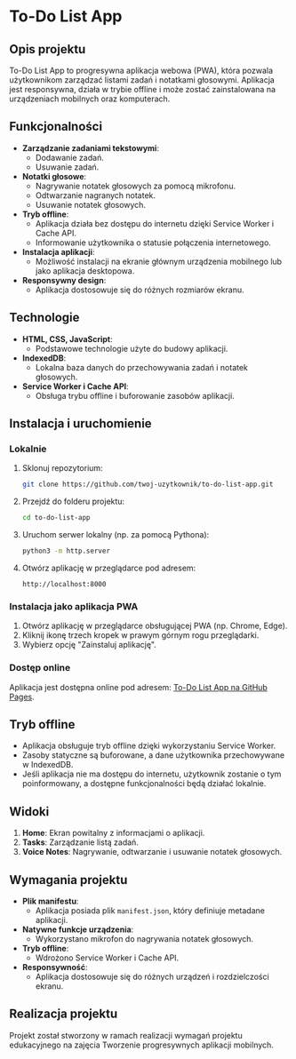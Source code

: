 # To-Do List App

## Opis projektu

To-Do List App to progresywna aplikacja webowa (PWA), która pozwala użytkownikom zarządzać listami zadań i notatkami głosowymi. Aplikacja jest responsywna, działa w trybie offline i może zostać zainstalowana na urządzeniach mobilnych oraz komputerach.

## Funkcjonalności

- **Zarządzanie zadaniami tekstowymi**:
  - Dodawanie zadań.
  - Usuwanie zadań.
- **Notatki głosowe**:
  - Nagrywanie notatek głosowych za pomocą mikrofonu.
  - Odtwarzanie nagranych notatek.
  - Usuwanie notatek głosowych.
- **Tryb offline**:
  - Aplikacja działa bez dostępu do internetu dzięki Service Worker i Cache API.
  - Informowanie użytkownika o statusie połączenia internetowego.
- **Instalacja aplikacji**:
  - Możliwość instalacji na ekranie głównym urządzenia mobilnego lub jako aplikacja desktopowa.
- **Responsywny design**:
  - Aplikacja dostosowuje się do różnych rozmiarów ekranu.

## Technologie

- **HTML, CSS, JavaScript**:
  - Podstawowe technologie użyte do budowy aplikacji.
- **IndexedDB**:
  - Lokalna baza danych do przechowywania zadań i notatek głosowych.
- **Service Worker i Cache API**:
  - Obsługa trybu offline i buforowanie zasobów aplikacji.

## Instalacja i uruchomienie

### Lokalnie
1. Sklonuj repozytorium:
    ```bash
    git clone https://github.com/twoj-uzytkownik/to-do-list-app.git
    ```
2. Przejdź do folderu projektu:
    ```bash
    cd to-do-list-app
    ```
3. Uruchom serwer lokalny (np. za pomocą Pythona):
    ```bash
    python3 -m http.server
    ```
4. Otwórz aplikację w przeglądarce pod adresem:
    ```
    http://localhost:8000
    ```

### Instalacja jako aplikacja PWA
1. Otwórz aplikację w przeglądarce obsługującej PWA (np. Chrome, Edge).
2. Kliknij ikonę trzech kropek w prawym górnym rogu przeglądarki.
3. Wybierz opcję "Zainstaluj aplikację".

### Dostęp online
Aplikacja jest dostępna online pod adresem: [To-Do List App na GitHub Pages](https://cynamon122.github.io/todo-list-app/).

## Tryb offline

- Aplikacja obsługuje tryb offline dzięki wykorzystaniu Service Worker.
- Zasoby statyczne są buforowane, a dane użytkownika przechowywane w IndexedDB.
- Jeśli aplikacja nie ma dostępu do internetu, użytkownik zostanie o tym poinformowany, a dostępne funkcjonalności będą działać lokalnie.

## Widoki

1. **Home**: Ekran powitalny z informacjami o aplikacji.
2. **Tasks**: Zarządzanie listą zadań.
3. **Voice Notes**: Nagrywanie, odtwarzanie i usuwanie notatek głosowych.

## Wymagania projektu

- **Plik manifestu**:
  - Aplikacja posiada plik `manifest.json`, który definiuje metadane aplikacji.
- **Natywne funkcje urządzenia**:
  - Wykorzystano mikrofon do nagrywania notatek głosowych.
- **Tryb offline**:
  - Wdrożono Service Worker i Cache API.
- **Responsywność**:
  - Aplikacja dostosowuje się do różnych urządzeń i rozdzielczości ekranu.

## Realizacja projektu

Projekt został stworzony w ramach realizacji wymagań projektu edukacyjnego na zajęcia Tworzenie progresywnych aplikacji mobilnych.
